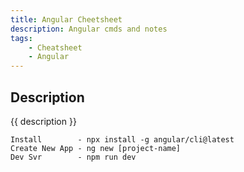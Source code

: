 ```yaml
---
title: Angular Cheetsheet
description: Angular cmds and notes
tags:
    - Cheatsheet
    - Angular
---
```


## Description

{{ description }}

```text
Install        - npx install -g angular/cli@latest
Create New App - ng new [project-name]
Dev Svr        - npm run dev
```

